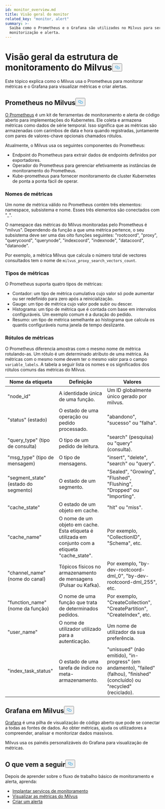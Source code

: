 ```yaml
---
id: monitor_overview.md
title: Visão geral do monitor
related_key: "monitor, alert"
summary: >-
  Saiba como o Prometheus e o Grafana são utilizados no Milvus para serviços de
  monitorização e alerta.
---
```


<h1 id="Milvus-monitoring-framework-overview" class="common-anchor-header">Visão geral da estrutura de monitoramento do Milvus<button data-href="#Milvus-monitoring-framework-overview" class="anchor-icon" translate="no">
      <svg translate="no"
        aria-hidden="true"
        focusable="false"
        height="20"
        version="1.1"
        viewBox="0 0 16 16"
        width="16"
      >
        <path
          fill="#0092E4"
          fill-rule="evenodd"
          d="M4 9h1v1H4c-1.5 0-3-1.69-3-3.5S2.55 3 4 3h4c1.45 0 3 1.69 3 3.5 0 1.41-.91 2.72-2 3.25V8.59c.58-.45 1-1.27 1-2.09C10 5.22 8.98 4 8 4H4c-.98 0-2 1.22-2 2.5S3 9 4 9zm9-3h-1v1h1c1 0 2 1.22 2 2.5S13.98 12 13 12H9c-.98 0-2-1.22-2-2.5 0-.83.42-1.64 1-2.09V6.25c-1.09.53-2 1.84-2 3.25C6 11.31 7.55 13 9 13h4c1.45 0 3-1.69 3-3.5S14.5 6 13 6z"
        ></path>
      </svg>
    </button></h1><p>Este tópico explica como o Milvus usa o Prometheus para monitorar métricas e o Grafana para visualizar métricas e criar alertas.</p>
<h2 id="Prometheus-in-Milvus" class="common-anchor-header">Prometheus no Milvus<button data-href="#Prometheus-in-Milvus" class="anchor-icon" translate="no">
      <svg translate="no"
        aria-hidden="true"
        focusable="false"
        height="20"
        version="1.1"
        viewBox="0 0 16 16"
        width="16"
      >
        <path
          fill="#0092E4"
          fill-rule="evenodd"
          d="M4 9h1v1H4c-1.5 0-3-1.69-3-3.5S2.55 3 4 3h4c1.45 0 3 1.69 3 3.5 0 1.41-.91 2.72-2 3.25V8.59c.58-.45 1-1.27 1-2.09C10 5.22 8.98 4 8 4H4c-.98 0-2 1.22-2 2.5S3 9 4 9zm9-3h-1v1h1c1 0 2 1.22 2 2.5S13.98 12 13 12H9c-.98 0-2-1.22-2-2.5 0-.83.42-1.64 1-2.09V6.25c-1.09.53-2 1.84-2 3.25C6 11.31 7.55 13 9 13h4c1.45 0 3-1.69 3-3.5S14.5 6 13 6z"
        ></path>
      </svg>
    </button></h2><p><a href="https://prometheus.io/docs/introduction/overview/">O Prometheus</a> é um kit de ferramentas de monitoramento e alerta de código aberto para implementações do Kubernetes. Ele coleta e armazena métricas como dados de série temporal. Isso significa que as métricas são armazenadas com carimbos de data e hora quando registradas, juntamente com pares de valores-chave opcionais chamados rótulos.</p>
<p>Atualmente, o Milvus usa os seguintes componentes do Prometheus:</p>
<ul>
<li>Endpoint do Prometheus para extrair dados de endpoints definidos por exportadores.</li>
<li>Operador do Prometheus para gerenciar efetivamente as instâncias de monitoramento do Prometheus.</li>
<li>Kube-prometheus para fornecer monitoramento de cluster Kubernetes de ponta a ponta fácil de operar.</li>
</ul>
<h3 id="Metric-names" class="common-anchor-header">Nomes de métricas</h3><p>Um nome de métrica válido no Prometheus contém três elementos: namespace, subsistema e nome. Esses três elementos são conectados com &quot;_&quot;.</p>
<p>O namespace das métricas do Milvus monitoradas pelo Prometheus é &quot;milvus&quot;. Dependendo da função a que uma métrica pertence, o seu subsistema deve ser uma das oito funções seguintes: &quot;rootcoord&quot;, &quot;proxy&quot;, &quot;querycoord&quot;, &quot;querynode&quot;, &quot;indexcoord&quot;, &quot;indexnode&quot;, &quot;datacoord&quot;, &quot;datanode&quot;.</p>
<p>Por exemplo, a métrica Milvus que calcula o número total de vectores consultados tem o nome de <code translate="no">milvus_proxy_search_vectors_count</code>.</p>
<h3 id="Metric-types" class="common-anchor-header">Tipos de métricas</h3><p>O Prometheus suporta quatro tipos de métricas:</p>
<ul>
<li>Contador: um tipo de métrica cumulativa cujo valor só pode aumentar ou ser redefinido para zero após a reinicialização.</li>
<li>Gauge: um tipo de métrica cujo valor pode subir ou descer.</li>
<li>Histograma: um tipo de métrica que é contada com base em intervalos configuráveis. Um exemplo comum é a duração do pedido.</li>
<li>Resumo: um tipo de métrica semelhante ao histograma que calcula os quantis configuráveis numa janela de tempo deslizante.</li>
</ul>
<h3 id="Metric-labels" class="common-anchor-header">Rótulos de métricas</h3><p>O Prometheus diferencia amostras com o mesmo nome de métrica rotulando-as. Um rótulo é um determinado atributo de uma métrica. As métricas com o mesmo nome devem ter o mesmo valor para o campo <code translate="no">variable_labels</code>. A tabela a seguir lista os nomes e os significados dos rótulos comuns das métricas do Milvus.</p>
<table>
<thead>
<tr><th>Nome da etiqueta</th><th>Definição</th><th>Valores</th></tr>
</thead>
<tbody>
<tr><td>"node_id"</td><td>A identidade única de uma função.</td><td>Um ID globalmente único gerado por milvus.</td></tr>
<tr><td>"status" (estado)</td><td>O estado de uma operação ou pedido processado.</td><td>&quot;abandono&quot;, &quot;sucesso&quot; ou &quot;falha&quot;.</td></tr>
<tr><td>"query_type" (tipo de consulta)</td><td>O tipo de um pedido de leitura.</td><td>&quot;search&quot; (pesquisa) ou &quot;query&quot; (consulta).</td></tr>
<tr><td>"msg_type" (tipo de mensagem)</td><td>O tipo de mensagens.</td><td>&quot;insert&quot;, &quot;delete&quot;, &quot;search&quot; ou &quot;query&quot;.</td></tr>
<tr><td>"segment_state" (estado do segmento)</td><td>O estado de um segmento.</td><td>&quot;Sealed&quot;, &quot;Growing&quot;, &quot;Flushed&quot;, &quot;Flushing&quot;, &quot;Dropped&quot; ou &quot;Importing&quot;.</td></tr>
<tr><td>"cache_state"</td><td>O estado de um objeto em cache.</td><td>&quot;hit&quot; ou &quot;miss&quot;.</td></tr>
<tr><td>"cache_name"</td><td>O nome de um objeto em cache. Esta etiqueta é utilizada em conjunto com a etiqueta &quot;cache_state&quot;.</td><td>Por exemplo, &quot;CollectionID&quot;, &quot;Schema&quot;, etc.</td></tr>
<tr><td>&quot;channel_name&quot; (nome do canal)</td><td>Tópicos físicos no armazenamento de mensagens (Pulsar ou Kafka).</td><td>Por exemplo, &quot;by-dev-rootcoord-dml_0&quot;, &quot;by-dev-rootcoord-dml_255&quot;, etc.</td></tr>
<tr><td>"function_name" (nome da função)</td><td>O nome de uma função que trata de determinados pedidos.</td><td>Por exemplo, &quot;CreateCollection&quot;, &quot;CreatePartition&quot;, &quot;CreateIndex&quot;, etc.</td></tr>
<tr><td>"user_name"</td><td>O nome de utilizador utilizado para a autenticação.</td><td>Um nome de utilizador da sua preferência.</td></tr>
<tr><td>"index_task_status"</td><td>O estado de uma tarefa de índice no meta-armazenamento.</td><td>&quot;unissued&quot; (não emitido), &quot;in-progress&quot; (em andamento), &quot;failed&quot; (falhou), &quot;finished&quot; (concluído) ou &quot;recycled&quot; (reciclado).</td></tr>
</tbody>
</table>
<h2 id="Grafana-in-Milvus" class="common-anchor-header">Grafana em Milvus<button data-href="#Grafana-in-Milvus" class="anchor-icon" translate="no">
      <svg translate="no"
        aria-hidden="true"
        focusable="false"
        height="20"
        version="1.1"
        viewBox="0 0 16 16"
        width="16"
      >
        <path
          fill="#0092E4"
          fill-rule="evenodd"
          d="M4 9h1v1H4c-1.5 0-3-1.69-3-3.5S2.55 3 4 3h4c1.45 0 3 1.69 3 3.5 0 1.41-.91 2.72-2 3.25V8.59c.58-.45 1-1.27 1-2.09C10 5.22 8.98 4 8 4H4c-.98 0-2 1.22-2 2.5S3 9 4 9zm9-3h-1v1h1c1 0 2 1.22 2 2.5S13.98 12 13 12H9c-.98 0-2-1.22-2-2.5 0-.83.42-1.64 1-2.09V6.25c-1.09.53-2 1.84-2 3.25C6 11.31 7.55 13 9 13h4c1.45 0 3-1.69 3-3.5S14.5 6 13 6z"
        ></path>
      </svg>
    </button></h2><p><a href="https://grafana.com/docs/grafana/latest/introduction/">Grafana</a> é uma pilha de visualização de código aberto que pode se conectar a todas as fontes de dados. Ao obter métricas, ajuda os utilizadores a compreender, analisar e monitorizar dados massivos.</p>
<p>Milvus usa os painéis personalizáveis do Grafana para visualização de métricas.</p>
<h2 id="Whats-next" class="common-anchor-header">O que vem a seguir<button data-href="#Whats-next" class="anchor-icon" translate="no">
      <svg translate="no"
        aria-hidden="true"
        focusable="false"
        height="20"
        version="1.1"
        viewBox="0 0 16 16"
        width="16"
      >
        <path
          fill="#0092E4"
          fill-rule="evenodd"
          d="M4 9h1v1H4c-1.5 0-3-1.69-3-3.5S2.55 3 4 3h4c1.45 0 3 1.69 3 3.5 0 1.41-.91 2.72-2 3.25V8.59c.58-.45 1-1.27 1-2.09C10 5.22 8.98 4 8 4H4c-.98 0-2 1.22-2 2.5S3 9 4 9zm9-3h-1v1h1c1 0 2 1.22 2 2.5S13.98 12 13 12H9c-.98 0-2-1.22-2-2.5 0-.83.42-1.64 1-2.09V6.25c-1.09.53-2 1.84-2 3.25C6 11.31 7.55 13 9 13h4c1.45 0 3-1.69 3-3.5S14.5 6 13 6z"
        ></path>
      </svg>
    </button></h2><p>Depois de aprender sobre o fluxo de trabalho básico de monitoramento e alerta, aprenda:</p>
<ul>
<li><a href="/docs/pt/v2.5.x/monitor.md">Implantar serviços de monitoramento</a></li>
<li><a href="/docs/pt/v2.5.x/visualize.md">Visualizar as métricas do Milvus</a></li>
<li><a href="/docs/pt/v2.5.x/alert.md">Criar um alerta</a></li>
</ul>
